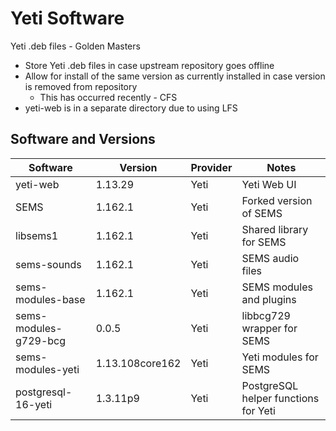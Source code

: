 # Yeti Software
Yeti .deb files - Golden Masters

* Store Yeti .deb files in case upstream repository goes offline
* Allow for install of the same version as currently installed in case version is removed from repository
    * This has occurred recently - CFS
* yeti-web is in a separate directory due to using LFS

## Software and Versions

| Software | Version | Provider | Notes |
| --- | --- | --- | --- |
| yeti-web | 1.13.29 | Yeti | Yeti Web UI |
| SEMS | 1.162.1 | Yeti | Forked version of SEMS |
| libsems1 | 1.162.1 | Yeti | Shared library for SEMS |
| sems-sounds | 1.162.1| Yeti | SEMS audio files | 
| sems-modules-base | 1.162.1 | Yeti | SEMS modules and plugins |
| sems-modules-g729-bcg | 0.0.5 | Yeti | libbcg729 wrapper for SEMS |
| sems-modules-yeti | 1.13.108core162 | Yeti | Yeti modules for SEMS |
| postgresql-16-yeti | 1.3.11p9 | Yeti | PostgreSQL helper functions for Yeti |
